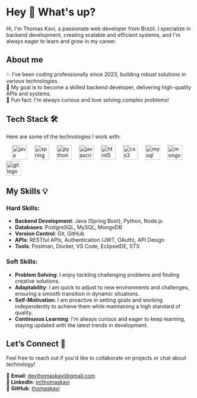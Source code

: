 <h1 align="left">Hey 👋 What's up?</h1>
<p align="left">Hi, I'm Thomas Kavi, a passionate web developer from Brazil. I specialize in backend development, creating scalable and efficient systems, and I'm always eager to learn and grow in my career.</p>

## About me
✨ I’ve been coding professionally since 2023, building robust solutions in various technologies.  
🎯 My goal is to become a skilled backend developer, delivering high-quality APIs and systems.  
🎲 Fun fact: I'm always curious and love solving complex problems!

## Tech Stack 🛠️
Here are some of the technologies I work with:

<div align="left"> 
  <img width="12" /> 
  <img src="https://cdn.jsdelivr.net/gh/devicons/devicon/icons/java/java-original.svg" height="40" alt="java logo" /> 
  <img width="12" /> 
  <img src="https://cdn.jsdelivr.net/gh/devicons/devicon/icons/spring/spring-original.svg" height="40" alt="spring logo" /> 
  <img width="12" /> 
  <img src="https://cdn.jsdelivr.net/gh/devicons/devicon/icons/python/python-original.svg" height="40" alt="python logo" /> 
  <img width="12" /> 
  <img src="https://cdn.jsdelivr.net/gh/devicons/devicon/icons/javascript/javascript-original.svg" height="40" alt="javascript logo" /> 
  <img width="12" /> 
  <img src="https://cdn.jsdelivr.net/gh/devicons/devicon/icons/html5/html5-original.svg" height="40" alt="html5 logo" /> 
  <img width="12" /> 
  <img src="https://cdn.jsdelivr.net/gh/devicons/devicon/icons/css3/css3-original.svg" height="40" alt="css3 logo" /> 
  <img width="12" /> 
  <img src="https://cdn.jsdelivr.net/gh/devicons/devicon/icons/mysql/mysql-original.svg" height="40" alt="mysql logo" /> 
  <img width="12" /> 
  <img src="https://cdn.jsdelivr.net/gh/devicons/devicon/icons/mongodb/mongodb-original.svg" height="40" alt="mongodb logo" /> 
  <img width="12" /> 
  <img src="https://cdn.jsdelivr.net/gh/devicons/devicon/icons/git/git-original.svg" height="40" alt="git logo" /> 
</div>

## My Skills 💡

### Hard Skills:
- **Backend Development**: Java (Spring Boot), Python, Node.js
- **Databases**: PostgreSQL, MySQL, MongoDB
- **Version Control**: Git, GitHub
- **APIs**: RESTful APIs, Authentication (JWT, OAuth), API Design
- **Tools**: Postman, Docker, VS Code, EclipseIDE, STS

### Soft Skills:
- **Problem Solving**: I enjoy tackling challenging problems and finding creative solutions.
- **Adaptability**: I am quick to adjust to new environments and challenges, ensuring a smooth transition in dynamic situations.
- **Self-Motivation**: I am proactive in setting goals and working independently to achieve them while maintaining a high standard of quality.
- **Continuous Learning**: I'm always curious and eager to keep learning, staying updated with the latest trends in development.

## Let’s Connect 🤝
Feel free to reach out if you'd like to collaborate on projects or chat about technology!

📧 **Email**: [devthomaskavi@gmail.com](mailto:devthomaskavi@gmail.com)  
💼 **LinkedIn**: [in/thomaskavi](https://www.linkedin.com/in/thomaskavi)  
🐙 **GitHub**: [thomaskavi](https://github.com/thomaskavi)
